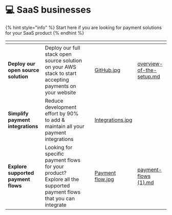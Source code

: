 # 💻 SaaS businesses

{% hint style="info" %}
Start here if you are looking for payment solutions for your SaaS product
{% endhint %}

<table data-card-size="large" data-view="cards"><thead><tr><th></th><th></th><th></th><th data-hidden data-card-cover data-type="files"></th><th data-hidden data-card-target data-type="content-ref"></th></tr></thead><tbody><tr><td><strong>Deploy our open source solution</strong></td><td>Deploy our full stack open source solution on your AWS stack to start accepting payments on your website</td><td></td><td><a href="../.gitbook/assets/GitHub.jpg">GitHub.jpg</a></td><td><a href="../overview-of-the-setup.md">overview-of-the-setup.md</a></td></tr><tr><td><strong>Simplify payment integrations</strong></td><td>Reduce development effort by 90% to add &#x26; maintain all your payment integrations</td><td></td><td><a href="../.gitbook/assets/Integrations.jpg">Integrations.jpg</a></td><td></td></tr><tr><td><strong>Explore supported payment flows</strong></td><td>Looking for specific payment flows for your product? Explore all the supported payment flows that you can integrate</td><td></td><td><a href="../.gitbook/assets/Payment flow.jpg">Payment flow.jpg</a></td><td><a href="../learn-how-hyperswitch-works/payment-flows (1).md">payment-flows (1).md</a></td></tr></tbody></table>
